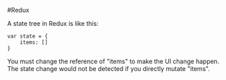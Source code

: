 #Redux

A state tree in Redux is like this:

```
var state = {
	items: []
}
```

You must change the reference of "items" to make the UI change happen.
The state change would not be detected if you directly mutate "items".